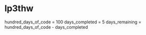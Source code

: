 # lp3thw
hundred_days_of_code = 100
days_completed = 5
days_remaining = hundred_days_of_code - days_completed


